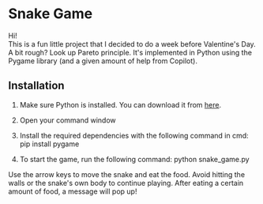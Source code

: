 # Snake Game

Hi!  
This is a fun little project that I decided to do a week before Valentine's Day. A bit rough?
Look up Pareto principle. 
It's implemented in Python using the Pygame library (and a given amount of help from Copilot).

## Installation

1. Make sure Python is installed. You can download it from [here](https://www.python.org/downloads/).
   
2. Open your command window
   
3. Install the required dependencies with the following command in cmd:
  pip install pygame

4. To start the game, run the following command:
  python snake_game.py

Use the arrow keys to move the snake and eat the food.
Avoid hitting the walls or the snake's own body to continue playing. After eating a certain amount of food, a message will pop up! 
